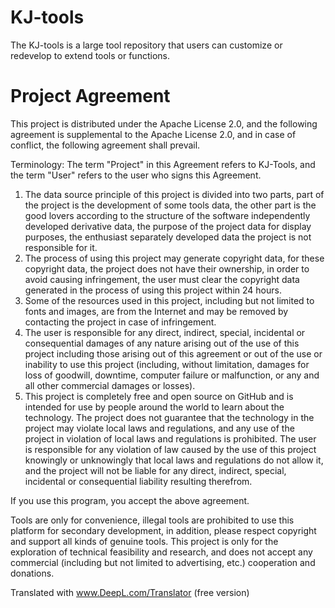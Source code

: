 # KJ-tools
The KJ-tools is a large tool repository that users can customize or redevelop to extend tools or functions.
# Project Agreement
This project is distributed under the Apache License 2.0, and the following agreement is supplemental to the Apache License 2.0, and in case of conflict, the following agreement shall prevail.  

Terminology: The term "Project" in this Agreement refers to KJ-Tools, and the term "User" refers to the user who signs this Agreement.  

1. The data source principle of this project is divided into two parts, part of the project is the development of some tools data, the other part is the good lovers according to the structure of the software independently developed derivative data, the purpose of the project data for display purposes, the enthusiast separately developed data the project is not responsible for it.  
2. The process of using this project may generate copyright data, for these copyright data, the project does not have their ownership, in order to avoid causing infringement, the user must clear the copyright data generated in the process of using this project within 24 hours.  
3. Some of the resources used in this project, including but not limited to fonts and images, are from the Internet and may be removed by contacting the project in case of infringement.  
4. The user is responsible for any direct, indirect, special, incidental or consequential damages of any nature arising out of the use of this project including those arising out of this agreement or out of the use or inability to use this project (including, without limitation, damages for loss of goodwill, downtime, computer failure or malfunction, or any and all other commercial damages or losses).  
5. This project is completely free and open source on GitHub and is intended for use by people around the world to learn about the technology. The project does not guarantee that the technology in the project may violate local laws and regulations, and any use of the project in violation of local laws and regulations is prohibited. The user is responsible for any violation of law caused by the use of this project knowingly or unknowingly that local laws and regulations do not allow it, and the project will not be liable for any direct, indirect, special, incidental or consequential liability resulting therefrom.    


If you use this program, you accept the above agreement.

Tools are only for convenience, illegal tools are prohibited to use this platform for secondary development, in addition, please respect copyright and support all kinds of genuine tools.
This project is only for the exploration of technical feasibility and research, and does not accept any commercial (including but not limited to advertising, etc.) cooperation and donations.

Translated with www.DeepL.com/Translator (free version)
